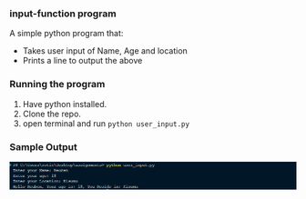 ### input-function program
A simple python program that:
  - Takes user input of Name, Age and location
   - Prints a line to output the above

### Running the program
1. Have python installed.
2. Clone the repo.
3. open terminal and run `python user_input.py`

### Sample Output
![Program Output](Images/output.png)